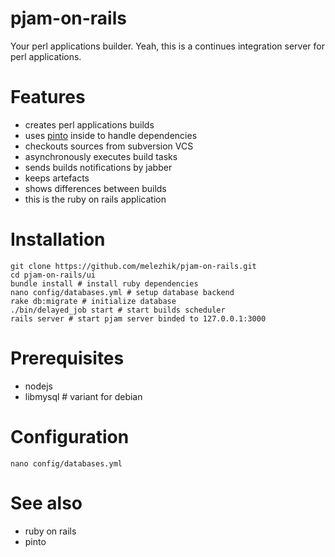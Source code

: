 # pjam-on-rails

Your perl applications builder. Yeah, this is a continues integration server for perl applications.

# Features
* creates perl applications builds 
* uses [pinto](https://github.com/thaljef/Pinto) inside to handle dependencies
* checkouts sources from subversion VCS 
* asynchronously executes build tasks
* sends builds notifications by jabber
* keeps artefacts
* shows differences between builds
* this is the ruby on rails application

# Installation

    git clone https://github.com/melezhik/pjam-on-rails.git
    cd pjam-on-rails/ui
    bundle install # install ruby dependencies
    nano config/databases.yml # setup database backend 
    rake db:migrate # initialize database 
    ./bin/delayed_job start # start builds scheduler  
    rails server # start pjam server binded to 127.0.0.1:3000
  
# Prerequisites
- nodejs
- libmysql # variant for debian

# Configuration

    nano config/databases.yml

# See also
- ruby on rails
- pinto

